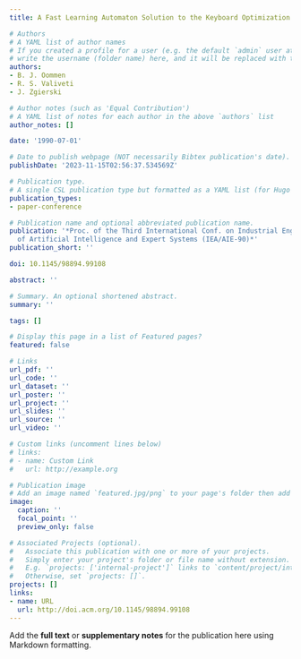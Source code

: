 ```yaml
---
title: A Fast Learning Automaton Solution to the Keyboard Optimization Problem

# Authors
# A YAML list of author names
# If you created a profile for a user (e.g. the default `admin` user at `content/authors/admin/`), 
# write the username (folder name) here, and it will be replaced with their full name and linked to their profile.
authors:
- B. J. Oommen
- R. S. Valiveti
- J. Zgierski

# Author notes (such as 'Equal Contribution')
# A YAML list of notes for each author in the above `authors` list
author_notes: []

date: '1990-07-01'

# Date to publish webpage (NOT necessarily Bibtex publication's date).
publishDate: '2023-11-15T02:56:37.534569Z'

# Publication type.
# A single CSL publication type but formatted as a YAML list (for Hugo requirements).
publication_types:
- paper-conference

# Publication name and optional abbreviated publication name.
publication: '*Proc. of the Third International Conf. on Industrial Engineering Applications
  of Artificial Intelligence and Expert Systems (IEA/AIE-90)*'
publication_short: ''

doi: 10.1145/98894.99108

abstract: ''

# Summary. An optional shortened abstract.
summary: ''

tags: []

# Display this page in a list of Featured pages?
featured: false

# Links
url_pdf: ''
url_code: ''
url_dataset: ''
url_poster: ''
url_project: ''
url_slides: ''
url_source: ''
url_video: ''

# Custom links (uncomment lines below)
# links:
# - name: Custom Link
#   url: http://example.org

# Publication image
# Add an image named `featured.jpg/png` to your page's folder then add a caption below.
image:
  caption: ''
  focal_point: ''
  preview_only: false

# Associated Projects (optional).
#   Associate this publication with one or more of your projects.
#   Simply enter your project's folder or file name without extension.
#   E.g. `projects: ['internal-project']` links to `content/project/internal-project/index.md`.
#   Otherwise, set `projects: []`.
projects: []
links:
- name: URL
  url: http://doi.acm.org/10.1145/98894.99108
---
```


Add the **full text** or **supplementary notes** for the publication here using Markdown formatting.
